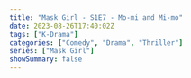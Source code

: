 ```yaml
---
title: "Mask Girl - S1E7 - Mo-mi and Mi-mo"
date: 2023-08-26T17:40:02Z
tags: ["K-Drama"]
categories: ["Comedy", "Drama", "Thriller"]
series: ["Mask Girl"]
showSummary: false
---
```


<mux-player stream-type="on-demand"
  src="https://kp3d-my.sharepoint.com/personal/ryoo_kp3d_onmicrosoft_com/_layouts/15/download.aspx?share=EaIs1e8zyUBOoY6mtPfsl1wB-MFJUjQKDE6j0EeRnm6Jnw" metadata-video-title="Mask Girl - S1E7 - Mo-mi and Mi-mo" prefer-playback="mse" controls>
  </mux-player>
  
  
  <script src="https://cdn.jsdelivr.net/npm/@mux/mux-player"></script>
  
 <script id="c3Sx6rvt6IgV1dVJcPle008dzUaVO3HfJ00CPf4gIL300I" type="application/ld+json">
 {
  "@context": "https://schema.org/",
  "@type": "VideoObject",
  "name": "Mask Girl - S1E7 - Mo-mi and Mi-mo",
  "contentUrl": "https://stream.mux.com/c3Sx6rvt6IgV1dVJcPle008dzUaVO3HfJ00CPf4gIL300I.m3u8",
  "thumbnailUrl": "https://www.themoviedb.org/t/p/original/vDJE7JPnPc6fJBMBXdSltYM6yL6.jpg?width=314&fit_mode=preserve&time=25",
  "uploadDate": "2023-08-26T17:40:02Z",
}

</script>